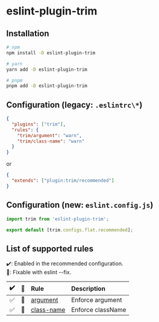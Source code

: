 # eslint-plugin-trim

## Installation

```bash
# npm
npm install -D eslint-plugin-trim

# yarn
yarn add -D eslint-plugin-trim

# pnpm
pnpm add -D eslint-plugin-trim
```

## Configuration (legacy: `.eslintrc\*`)

```json
{
  "plugins": ["trim"],
  "rules": {
    "trim/argument": "warn",
    "trim/class-name": "warn"
  }
}
```

or

```json
{
  "extends": ["plugin:trim/recommended"]
}
```

## Configuration (new: `eslint.config.js`)

```js
import trim from 'eslint-plugin-trim';

export default [trim.configs.flat.recommended];
```

## List of supported rules

✔️: Enabled in the recommended configuration.\
🔧: Fixable with eslint --fix.

| ✔️  | 🔧  | Rule                                                                                          | Description       |
| :-: | :-: | :-------------------------------------------------------------------------------------------- | :---------------- |
| ✅  | 🔧  | [argument](https://github.com/doinki/eslint-plugin-trim/blob/main/docs/rules/argument.md)     | Enforce argument  |
| ✅  | 🔧  | [class-name](https://github.com/doinki/eslint-plugin-trim/blob/main/docs/rules/class-name.md) | Enforce className |
